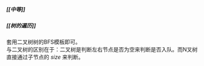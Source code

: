 ##### [[中等]]
##### [[树的遍历]]

套用二叉树树的BFS模板即可。  
与二叉树的区别在于：二叉树是判断左右节点是否为空来判断是否入队。而N叉树直接通过子节点的 $size$ 来判断。
